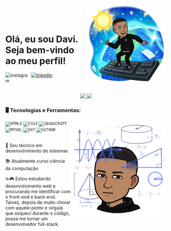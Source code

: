 <img align="right" width="250px" style="margin-top:-20px" src="./assets/imagem2.png">

</br>
</br>

<div dsplay="inline-block">

<div dsplay="inline-block">
 
 <h1 align="left">Olá, eu sou Davi. Seja bem-vindo ao meu perfil!</h1>
 <a href="https://www.instagram.com/davi.viniciusbr/">
    <img align="left" width="80px" src="https://i.ibb.co/qkGSp1D/instagram.png" alt="instagram" style="vertical-align:top;">
  </a> 

  <a href="https://www.linkedin.com/in/davi-santos-a17321267/">
    <img width="80px" src="https://i.ibb.co/RyZx12b/linkedin.png" alt="linkedin" style="vertical-align:top;">
  </a>
</div>

</br>
</br>

<p align="center">
<a href="https://github.com/dviniciusbr">
<img height='180em' src='https://github-readme-stats-dviniciusbr.vercel.app/api?username=dviniciusbr&count_private=true&show_icons=true&bg_color=000000&icon_color=FFFFFF&locale=pt-br&title_color=FF0000&text_color=FFFFFF&border_color=FF0000&border_radius=15'></img>
<img height='180em' src='https://github-readme-stats-dviniciusbr.vercel.app/api/top-langs/?username=dviniciusbr&count_private=true&show_icons=true&bg_color=000000&icon_color=FFFFFF&locale=pt-br&title_color=FF0000&text_color=FFFFFF&border_color=FF0000&border_radius=15'></img>
</a>
</p>

### 🖥️ Tecnologias e Ferramentas: 
<img width="300px" align="right" src="./assets/imagem1.png">
<code><img width="40px" src="https://cdn.jsdelivr.net/gh/devicons/devicon/icons/html5/html5-original-wordmark.svg" title = "HTML5"/></code>
<code><img width="40px" src="https://cdn.jsdelivr.net/gh/devicons/devicon/icons/css3/css3-original-wordmark.svg" title = "CSS3"/></code>
<code><img width="40px" src="https://cdn.jsdelivr.net/gh/devicons/devicon/icons/javascript/javascript-original.svg" title = "JAVASCRIPT"/></code>
<code><img width="40px" src="https://cdn.jsdelivr.net/gh/devicons/devicon/icons/mysql/mysql-original.svg" title = "MYSQL"/></code>
<code><img width="40px" src="https://cdn.jsdelivr.net/gh/devicons/devicon/icons/git/git-original.svg" title = "GIT"/></code>
<code><img width="40px" src="https://cdn.jsdelivr.net/gh/devicons/devicon/icons/github/github-original.svg" title = "GITHUB"/></code>

</br>
</br>

<div display="inline-block">
 <p align="left">🤿 Sou técnico em desenvolvimento de sistemas </p>
 <p align="left">📚 Atualmente curso ciência da computação</p>
 <p align="left">☕🎮 Estou estudando desenvolvimento web e procurando me identificar com o front-end e back-end. Talvez, depois de muito chorar com aquele ponto e vírgula que esqueci durante o código, possa me tornar um desenvolvedor full-stack.</p>
</div>
  
##
